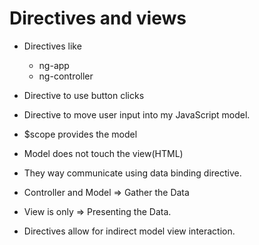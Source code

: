 # Directives and views

- Directives like
	- ng-app
	- ng-controller

- Directive to use button clicks
- Directive to move user input into my JavaScript model.
- $scope provides the model
- Model does not touch the view(HTML)
- They way communicate using data binding directive.
- Controller and Model => Gather the Data
- View is only => Presenting the Data.
- Directives allow for indirect model view interaction.
